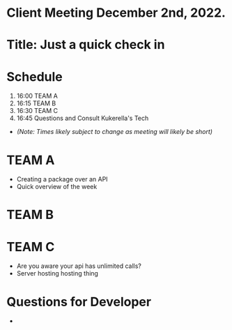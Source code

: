 # Client Meeting December 2nd, 2022. 
# Title: Just a quick check in 
# Schedule
1. 16:00 TEAM A
2. 16:15 TEAM B 
3. 16:30 TEAM C
4. 16:45 Questions and Consult Kukerella's Tech

- *(Note: Times likely subject to change as meeting will likely be short)*

# TEAM A
- Creating a package over an API 
- Quick overview of the week 
# TEAM B

# TEAM C
- Are you aware your api has unlimited calls?
- Server hosting hosting thing

# Questions for Developer 
 

 - 